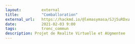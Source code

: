 ```yaml
---
layout:         external
title:          "Comballoration"
external_url:   https://hackmd.io/@lemasymasa/SJj5uRDxu
date:           2021-02-03 9:00
tags:           tronc_commun
description: Projet de Realite Virtuelle et AUgmentee
---
```

